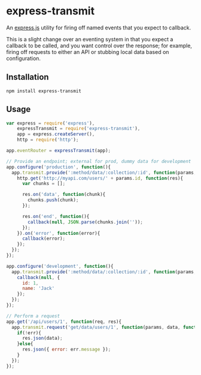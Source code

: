 express-transmit
================

An [express.js](https://github.com/visionmedia/express) utility for firing off
named events that you expect to callback.

This is a slight change over an eventing system in that you expect a callback
to be called, and you want control over the response; for example, firing off
requests to either an API or stubbing local data based on configuration.

Installation
------------

```
npm install express-transmit
```

Usage
-----

```javascript
var express = require('express'),
    expressTransmit = require('express-transmit'),
    app = express.createServer(),
    http = require('http');

app.eventRouter = expressTransmit(app);

// Provide an endpoint; external for prod, dummy data for development
app.configure('production', function(){
  app.transmit.provide(':method/data/:collection/:id', function(params, data, callback){
    http.get('http://myapi.com/users/' + params.id, function(res){
      var chunks = [];

      res.on('data', function(chunk){
        chunks.push(chunk);
      });

      res.on('end', function(){
        callback(null, JSON.parse(chunks.join(''));
      });
    }).on('error', function(error){
      callback(error);
    });
  });
});

app.configure('development', function(){
  app.transmit.provide(':method/data/:collection/:id', function(params, data, callback){
    callback(null, { 
      id: 1,
      name: 'Jack' 
    });
  });
});

// Perform a request
app.get('/api/users/1', function(req, res){
  app.transmit.request('get/data/users/1', function(params, data, function(err, data){
    if(!err){
      res.json(data);
    }else{
      res.json({ error: err.message });
    }
  });
});
```

